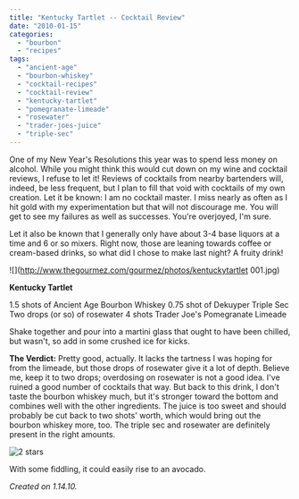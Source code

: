 ```yaml
---
title: "Kentucky Tartlet -- Cocktail Review"
date: "2010-01-15"
categories:
  - "bourbon"
  - "recipes"
tags:
  - "ancient-age"
  - "bourbon-whiskey"
  - "cocktail-recipes"
  - "cocktail-review"
  - "kentucky-tartlet"
  - "pomegranate-limeade"
  - "rosewater"
  - "trader-joes-juice"
  - "triple-sec"
---
```


One of my New Year's Resolutions this year was to spend less money on alcohol. While you might think this would cut down on my wine and cocktail reviews, I refuse to let it! Reviews of cocktails from nearby bartenders will, indeed, be less frequent, but I plan to fill that void with cocktails of my own creation. Let it be known: I am no cocktail master. I miss nearly as often as I hit gold with my experimentation but that will not discourage me. You will get to see my failures as well as successes. You're overjoyed, I'm sure.

Let it also be known that I generally only have about 3-4 base liquors at a time and 6 or so mixers. Right now, those are leaning towards coffee or cream-based drinks, so what did I chose to make last night? A fruity drink!

![](http://www.thegourmez.com/gourmez/photos/kentuckytartlet 001.jpg)

**Kentucky Tartlet**

1.5 shots of Ancient Age Bourbon Whiskey 0.75 shot of Dekuyper Triple Sec Two drops (or so) of rosewater 4 shots Trader Joe's Pomegranate Limeade

Shake together and pour into a martini glass that ought to have been chilled, but wasn't, so add in some crushed ice for kicks.

**The Verdict:** Pretty good, actually. It lacks the tartness I was hoping for from the limeade, but those drops of rosewater give it a lot of depth. Believe me, keep it to two drops; overdosing on rosewater is not a good idea. I've ruined a good number of cocktails that way. But back to this drink, I don't taste the bourbon whiskey much, but it's stronger toward the bottom and combines well with the other ingredients. The juice is too sweet and should probably be cut back to two shots' worth, which would bring out the bourbon whiskey more, too. The triple sec and rosewater are definitely present in the right amounts.




<div class="caption">

![2 stars](http://s3.amazonaws.com/thegourmez-wpmedia/2009/02/rating_chicken11.gif "rating_chicken11")</div>


With some fiddling, it could easily rise to an avocado.

_Created on 1.14.10._
